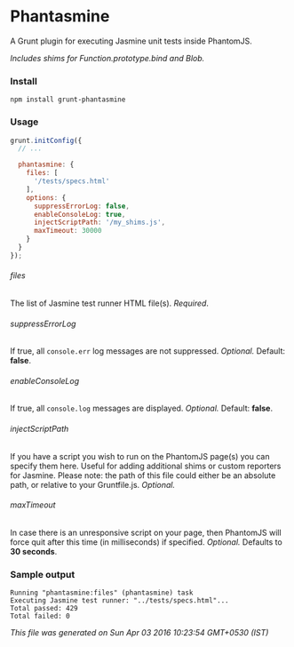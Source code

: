 # Phantasmine
A Grunt plugin for executing Jasmine unit tests inside PhantomJS.

*Includes shims for Function.prototype.bind and Blob.*

### Install

`npm install grunt-phantasmine`


### Usage

```javascript
grunt.initConfig({
  // ...

  phantasmine: {
    files: [
      '/tests/specs.html'
    ],
    options: {
      suppressErrorLog: false,
      enableConsoleLog: true,
      injectScriptPath: '/my_shims.js',
      maxTimeout: 30000
    }
  }
});
```

###### files

The list of Jasmine test runner HTML file(s). *Required*.

###### suppressErrorLog

If true, all `console.err` log messages are not suppressed. *Optional.*
Default: **false**.

###### enableConsoleLog

If true, all `console.log` messages are displayed. *Optional.*
Default: **false**.

###### injectScriptPath

If you have a script you wish to run on the PhantomJS page(s) you can specify
them here. Useful for adding additional shims or custom reporters for Jasmine.
Please note: the path of this file could either be an absolute path, or
relative to your Gruntfile.js. *Optional.*

###### maxTimeout

In case there is an unresponsive script on your page, then PhantomJS will force
quit after this time (in milliseconds) if specified. *Optional.* Defaults to
**30 seconds**.

### Sample output

```
Running "phantasmine:files" (phantasmine) task
Executing Jasmine test runner: "../tests/specs.html"...
Total passed: 429
Total failed: 0
```

*This file was generated on Sun Apr 03 2016 10:23:54 GMT+0530 (IST)*
